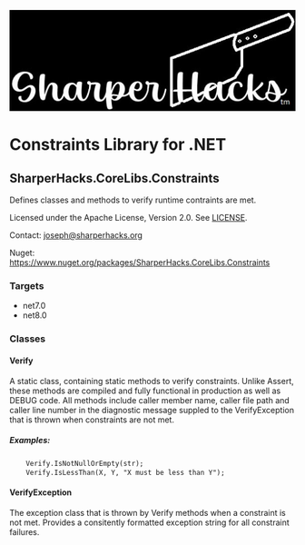 ﻿![SharperHacks logo](SHLLC-Logo.jpg)
# Constraints Library for .NET
## SharperHacks.CoreLibs.Constraints

Defines classes and methods to verify runtime contraints are met.

Licensed under the Apache License, Version 2.0. See [LICENSE](LICENSE).

Contact: joseph@sharperhacks.org

Nuget: https://www.nuget.org/packages/SharperHacks.CoreLibs.Constraints

### Targets
- net7.0
- net8.0

### Classes

#### Verify
A static class, containing static methods to verify constraints. Unlike Assert,
these methods are compiled and fully functional in production as well as DEBUG
code. All methods include caller member name, caller file path and caller line
number in the diagnostic message suppled to the VerifyException that is thrown when
constraints are not met.

##### Examples:
```
    Verify.IsNotNullOrEmpty(str);
    Verify.IsLessThan(X, Y, "X must be less than Y");
```

#### VerifyException
The exception class that is thrown by Verify methods when a constraint is not met.
Provides a consitently formatted exception string for all constraint failures.

